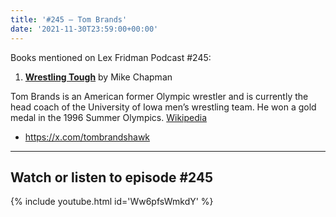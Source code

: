 ```yaml
---
title: '#245 – Tom Brands'
date: '2021-11-30T23:59:00+00:00'
---
```


Books mentioned on Lex Fridman Podcast #245:

1. <b><a href="https://amzn.to/3DaIkus" target="_blank" rel="sponsored noopener noreferrer">Wrestling Tough</a></b> by Mike Chapman

<!--more-->

Tom Brands is an American former Olympic wrestler and is currently the head coach of the University of Iowa men’s wrestling team. He won a gold medal in the 1996 Summer Olympics. <a href="https://en.wikipedia.org/wiki/Tom_Brands" target="_blank">Wikipedia</a>

- <a href="https://x.com/tombrandshawk" target="_blank">https://x.com/tombrandshawk</a>

- - - - - -

## Watch or listen to episode #245

{% include youtube.html id='Ww6pfsWmkdY' %}